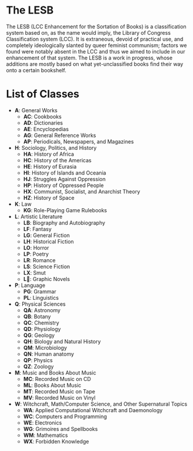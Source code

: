 # The LESB
The LESB (LCC Enhancement for the Sortation of Books) is 
a classification system based on, as the name would imply, the Library of Congress 
Classification system (LCC). It is extraneous, devoid of practical use, and completely 
ideologically slanted by queer feminist communism; factors we found were notably absent 
in the LCC and thus we aimed to include in our enhancement of that system. The LESB is 
a work in progress, whose additions are mostly based on what yet-unclassified books 
find their way onto a certain bookshelf.

# List of Classes

- **A**: General Works
  - **AC**: Cookbooks
  - **AD**: Dictionaries
  - **AE**: Encyclopedias
  - **AG**: General Reference Works
  - **AP**: Periodicals, Newspapers, and Magazines
- **H**: Sociology, Politics, and History
  - **HA**: History of Africa
  - **HC**: History of the Americas
  - **HE**: History of Eurasia
  - **HI**: History of Islands and Oceania
  - **HJ**: Struggles Against Oppression
  - **HP**: History of Oppressed People
  - **HX**: Communist, Socialist, and Anarchist Theory
  - **HZ**: History of Space
- **K**: Law
  - **KG**: Role-Playing Game Rulebooks
- **L**: Artistic Literature
  - **LB**: Biography and Autobiography
  - **LF**: Fantasy
  - **LG**: General Fiction
  - **LH**: Historical Fiction
  - **LO**: Horror
  - **LP**: Poetry
  - **LR**: Romance
  - **LS**: Science Fiction
  - **LX**: Smut
  - **L📖**: Graphic Novels
- **P**: Language
  - **PG**: Grammar
  - **PL**: Linguistics
- **Q**: Physical Sciences
  - **QA**: Astronomy
  - **QB**: Botany
  - **QC**: Chemistry
  - **QD**: Physiology
  - **QG**: Geology
  - **QH**: Biology and Natural History
  - **QM**: Microbiology
  - **QN**: Human anatomy
  - **QP**: Physics
  - **QZ**: Zoology
- **M**: Music and Books About Music
  - **MC**: Recorded Music on CD
  - **ML**: Books About Music
  - **MT**: Recorded Music on Tape
  - **MV**: Recorded Music on Vinyl
- **W**: Witchcraft, Math/Computer Science, and Other Supernatural Topics
  - **WA**: Applied Computational Witchcraft and Daemonology
  - **WC**: Computers and Programming
  - **WE**: Electronics
  - **WG**: Grimoires and Spellbooks
  - **WM**: Mathematics
  - **WX**: Forbidden Knowledge
